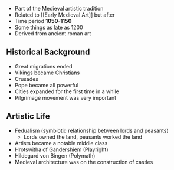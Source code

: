 - Part of the Medieval artistic tradition
- Related to [[Early Medieval Art]] but after
- Time period **1050-1150**
- Some things as late as 1200
- Derived from ancient roman art

## Historical Background
- Great migrations ended
- Vikings became Christians
- Crusades
- Pope became all powerful
- Cities expanded for the first time in a while
- Pilgrimage movement was very important

## Artistic Life
- Fedualism (symbiotic relationship between lords and peasants)
	- Lords owned the land, peasants worked the land
- Artists became a notable middle class
- Hrotswitha of Gandershiem (Playright)
- Hildegard von Bingen (Polymath)
- Medieval architecture was on the construction of castles